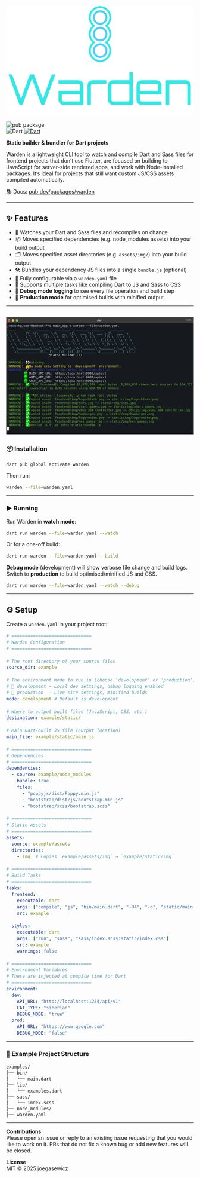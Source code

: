 <div align="center">
	<img src="example/logo.png" alt="Warden" width="500"/>
</div>

![pub package](https://img.shields.io/pub/v/warden.svg)  
![Dart](https://img.shields.io/badge/Dart-3.7%2B-blue)
[![Dart](https://github.com/joegasewicz/warden/actions/workflows/dart.yml/badge.svg)](https://github.com/joegasewicz/warden/actions/workflows/dart.yml)



**Static builder & bundler for Dart projects**

Warden is a lightweight CLI tool to watch and compile Dart and Sass files for frontend projects that don’t use Flutter, are focused on building to JavaScript for server-side rendered apps, and work with Node-installed packages. It’s ideal for projects that still want custom JS/CSS assets compiled automatically.

📚 Docs: [pub.dev/packages/warden](https://pub.dev/packages/warden)

---

## ✨ Features

- 🔁 Watches your Dart and Sass files and recompiles on change  
- 📦 Moves specified dependencies (e.g. node_modules assets) into your build output  
- 🗂️ Moves specified asset directories (e.g. `assets/img/`) into your build output  
- 🛠️ Bundles your dependency JS files into a single `bundle.js` (optional)  
- 🧱 Fully configurable via a `warden.yaml` file  
- 🎯 Supports multiple tasks like compiling Dart to JS and Sass to CSS  
- 🧪 **Debug mode logging** to see every file operation and build step  
- 🚀 **Production mode** for optimised builds with minified output  

---

![Screenshot](example/screen5.png)
---

### 📦 Installation

```bash
dart pub global activate warden
```
Then run:
```bash
warden --file=warden.yaml
```
---

### ▶️ Running
Run Warden in **watch mode**:
```bash
dart run warden --file=warden.yaml --watch
```
Or for a one-off build:
```bash
dart run warden --file=warden.yaml --build
```
**Debug mode** (development) will show verbose file change and build logs.  
Switch to **production** to build optimised/minified JS and CSS.
```bash
dart run warden --file=warden.yaml --watch --debug
```
---

## ⚙️ Setup

Create a `warden.yaml` in your project root:

```yaml
# ==============================
# Warden Configuration
# ==============================

# The root directory of your source files
source_dir: example

# The environment mode to run in (choose 'development' or 'production')
# 🧪 development → Local dev settings, debug logging enabled
# 🚀 production  → Live site settings, minified builds
mode: development # Default is development

# Where to output built files (JavaScript, CSS, etc.)
destination: example/static/

# Main Dart-built JS file (output location)
main_file: example/static/main.js

# ==============================
# Dependencies
# ==============================
dependencies:
  - source: example/node_modules
    bundle: true
    files:
      - "poppyjs/dist/Poppy.min.js"
      - "bootstrap/dist/js/bootstrap.min.js"
      - "bootstrap/scss/bootstrap.scss"

# ==============================
# Static Assets
# ==============================
assets:
  source: example/assets
  directories:
    - img  # Copies `example/assets/img` → `example/static/img`

# ==============================
# Build Tasks
# ==============================
tasks:
  frontend:
    executable: dart
    args: ["compile", "js", "bin/main.dart", "-O4", "-o", "static/main.js"]
    src: example

  styles:
    executable: dart
    args: ["run", "sass", "sass/index.scss:static/index.css"]
    src: example
    warnings: false

# ==============================
# Environment Variables
# These are injected at compile time for Dart
# ==============================
environment:
  dev:
    API_URL: "http://localhost:1234/api/v1"
    CAT_TYPE: "siberian"
    DEBUG_MODE: "true"
  prod:
    API_URL: "https://www.google.com"
    DEBUG_MODE: "false"
```

---

### 🧪 Example Project Structure
```
examples/
├── bin/
│   └── main.dart
├── lib/
│   └── examples.dart
├── sass/
│   └── index.scss
├── node_modules/
├── warden.yaml
```

---

**Contributions**  
Please open an issue or reply to an existing issue requesting that you would like
to work on it. PRs that do not fix a known bug or add new features will be closed.

**License**  
MIT © 2025 joegasewicz